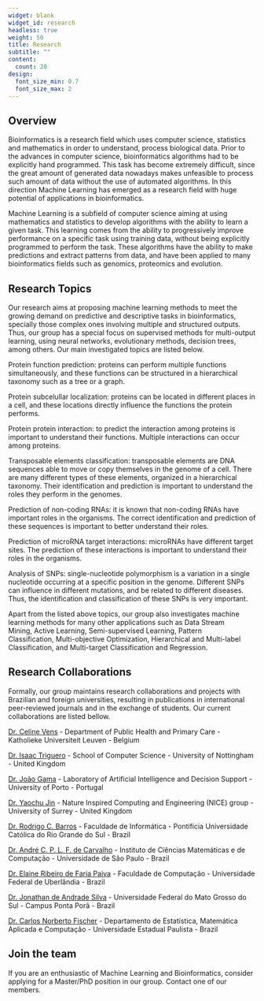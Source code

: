 ```yaml
---
widget: blank
widget_id: research
headless: true
weight: 50
title: Research
subtitle: ""
content:
  count: 20
design:
  font_size_min: 0.7
  font_size_max: 2
---
```

## Overview

Bioinformatics is a research field which uses computer science, statistics and mathematics in order to understand, process biological data. Prior to the advances in computer science, bioinformatics algorithms had to be explicitly hand programmed. This task has become extremely difficult, since the great amount of generated data nowadays makes unfeasible to process such amount of data without the use of automated algorithms. In this direction Machine Learning has emerged as a research field with huge potential of applications in bioinformatics.

Machine Learning is a subfield of computer science aiming at using mathematics and statistics to develop algorithms with the ability to learn a given task. This learning comes from the ability to progressively improve performance on a specific task using training data, without being explicitly programmed to perform the task. These algorithms have the ability to make predictions and extract patterns from data, and have been applied to many bioinformatics fields such as genomics, proteomics and evolution.



## Research Topics

Our research aims at proposing machine learning methods to meet the growing demand on predictive and descriptive tasks in bioinformatics, specially those complex ones involving multiple and structured outputs. Thus, our group has a special focus on supervised methods for multi-output learning, using neural networks, evolutionary methods, decision trees, among others. Our main investigated topics are listed below.

Protein function prediction: proteins can perform multiple functions simultaneously, and these functions can be structured in a hierarchical taxonomy such as a tree or a graph.

Protein subcelullar localization: proteins can be located in different places in a cell, and these locations directly influence the functions the protein performs.

Protein protein interaction: to predict the interaction among proteins is important to understand their functions. Multiple interactions can occur among proteins.

Transposable elements classification: transposable elements are DNA sequences able to move or copy themselves in the genome of a cell. There are many different types of these elements, organized in a hierarchical taxonomy. Their identification and prediction is important to understand the roles they perform in the genomes.

Prediction of non-coding RNAs: it is known that non-coding RNAs have important roles in the organisms. The correct identification and prediction of these sequences is important to better understand their roles.

Prediction of microRNA target interactions: microRNAs have different target sites. The prediction of these interactions is important to understand their roles in the organisms.

Analysis of SNPs: single-nucleotide polymorphism is a variation in a single nucleotide occurring at a specific position in the genome. Different SNPs can influence in different mutations, and be related to different diseases. Thus, the identification and classification of these SNPs is very important.

Apart from the listed above topics, our group also investigates machine learning methods for many other applications such as Data Stream Mining, Active Learning, Semi-supervised Learning, Pattern Classification, Multi-objective Optimization, Hierarchical and Multi-label Classification, and Multi-target Classification and Regression.



## Research Collaborations

Formally, our group maintains research collaborations and projects with Brazilian and foreign universities, resulting in publications in international peer-reviewed journals and in the exchange of students. Our current collaborations are listed bellow.

[Dr. Celine Vens](https://www.kuleuven-kulak.be/~celine.vens/) - Department of Public Health and Primary Care - Katholieke Universiteit Leuven - Belgium

[Dr. Isaac Triguero](http://www.cs.nott.ac.uk/~pszit/) - School of Computer Science - University of Nottingham - United Kingdom

[Dr. João Gama](http://www.liaad.up.pt/area/jgama/) - Laboratory of Artificial Intelligence and Decision Support - University of Porto - Portugal

[Dr. Yaochu Jin](https://www.surrey.ac.uk/cs/people/yaochu_jin/) - Nature Inspired Computing and Engineering (NICE) group - University of Surrey - United Kingdom

[Dr. Rodrigo C. Barros](https://www.researchgate.net/profile/Rodrigo_Barros2) - Faculdade de Informática - Pontifícia Universidade Católica do Rio Grande do Sul - Brazil

[Dr. André C. P. L. F. de Carvalho](http://www.icmc.usp.br/pessoas/andre/site/) - Instituto de Ciências Matemáticas e de Computação - Universidade de São Paulo - Brazil

[Dr. Elaine Ribeiro de Faria Paiva](http://www.facom.ufu.br/~elaine/) - Faculdade de Computação - Universidade Federal de Uberlândia - Brazil

[Dr. Jonathan de Andrade Silva](https://www.linkedin.com/in/jonathan-andrade-silva-6595b421/) - Universidade Federal do Mato Grosso do Sul - Campus Ponta Porã - Brazil

[Dr. Carlos Norberto Fischer](http://www.rc.unesp.br/igce/demac/carlos/) - Departamento de Estatística, Matemática Aplicada e Computação - Universidade Estadual Paulista - Brazil



## Join the team

If you are an enthusiastic of Machine Learning and Bioinformatics, consider applying for a Master/PhD position in our group. Contact one of our members.
